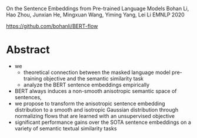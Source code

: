 On the Sentence Embeddings from Pre-trained Language Models
Bohan Li, Hao Zhou, Junxian He, Mingxuan Wang, Yiming Yang, Lei Li
EMNLP 2020

https://github.com/bohanli/BERT-flow

# Abstract

* we
  * theoretical connection between the
    masked language model pre-training objective and the
    semantic similarity task
  * analyze the BERT sentence embeddings empirically
* BERT always induces a non-smooth anisotropic semantic space of sentences,
* we propose to transform the anisotropic sentence embedding distribution to a
  smooth and isotropic Gaussian distribution
  through normalizing flows that are learned with an unsupervised objective
* significant performance gains over the SOTA sentence embeddings on
  a variety of semantic textual similarity tasks

